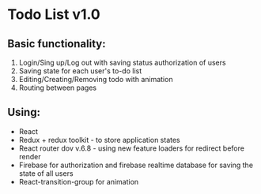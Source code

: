 # Todo List v1.0

## Basic functionality:
1) Login/Sing up/Log out with saving status authorization of users
2) Saving state for each user's to-do list
3) Editing/Creating/Removing todo with animation
4) Routing between pages

## Using: 
- React 
- Redux + redux toolkit - to store application states
- React router dov v.6.8 - using new feature loaders for redirect before render
- Firebase for authorization and firebase realtime database for saving the state of all users
- React-transition-group for animation

